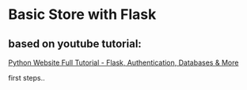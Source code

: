 # Basic Store with Flask

## based on youtube tutorial:

[Python Website Full Tutorial - Flask, Authentication, Databases & More](https://www.youtube.com/watch?v=dam0GPOAvVI)

first steps..
